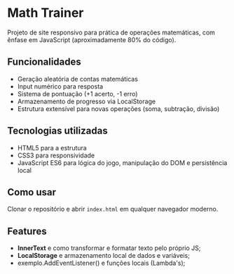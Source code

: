 # Math Trainer

Projeto de site responsivo para prática de operações matemáticas, com ênfase em JavaScript (aproximadamente 80% do código).

## Funcionalidades
* Geração aleatória de contas matemáticas
* Input numérico para resposta
* Sistema de pontuação (+1 acerto, -1 erro)
* Armazenamento de progresso via LocalStorage
* Estrutura extensível para novas operações (soma, subtração, divisão)

## Tecnologias utilizadas
* HTML5 para a estrutura
* CSS3 para responsividade
* JavaScript ES6 para lógica do jogo, manipulação do DOM e persistência local

## Como usar
Clonar o repositório e abrir `index.html` em qualquer navegador moderno.

## Features
<ul>
  <li><strong>InnerText</strong> e como transformar e formatar texto pelo próprio JS;</li>
  <li><strong>LocalStorage</strong> e armazenamento local de dados e variáveis;</li>
  <li>exemplo.AddEventListener() e funções locais (Lambda's);</li>
</ul>
